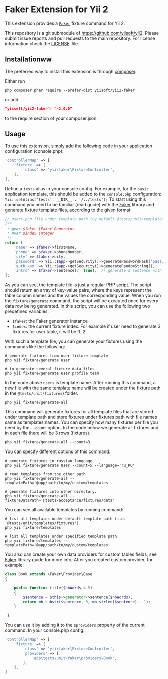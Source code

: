 Faker Extension for Yii 2
=========================

This extension provides a [`Faker`](https://github.com/fzaninotto/Faker) fixture command for Yii 2.

This repository is a git submodule of <https://github.com/yiisoft/yii2>.
Please submit issue reports and pull requests to the main repository.
For license information check the [LICENSE](LICENSE.md)-file.

Installationww
------------

The preferred way to install this extension is through [composer](http://getcomposer.org/download/).

Either run

```
php composer.phar require --prefer-dist yiisoft/yii2-faker
```

or add

```json
"yiisoft/yii2-faker": "~2.0.0"
```

to the require section of your composer.json.


Usage
-----

To use this extension,  simply add the following code in your application configuration (console.php):

```php
'controllerMap' => [
    'fixture' => [
        'class' => 'yii\faker\FixtureController',
    ],
],
```

Define a `tests` alias in your console config. For example, for the `basic` application template, this should be added
to the `console.php` configuration: `Yii::setAlias('tests', __DIR__ . '/../tests');`
To start using this command you need to be familiar (read guide) with the [Faker](https://github.com/fzaninotto/Faker) library and
generate fixture template files, according to the given format:

```php
// users.php file under template path (by default @tests/unit/templates/fixtures)
/**
 * @var $faker \Faker\Generator
 * @var $index integer
 */
return [
    'name' => $faker->firstName,
    'phone' => $faker->phoneNumber,
    'city' => $faker->city,
    'password' => Yii::$app->getSecurity()->generatePasswordHash('password_' . $index),
    'auth_key' => Yii::$app->getSecurity()->generateRandomString(),
    'intro' => $faker->sentence(7, true),  // generate a sentence with 7 words
];
```

As you can see, the template file is just a regular PHP script. The script should return an array of key-value
pairs, where the keys represent the table column names and the values the corresponding value. When you run
the `fixture/generate` command, the script will be executed once for every data row being generated.
In this script, you can use the following two predefined variables:

* `$faker`: the Faker generator instance
* `$index`: the current fixture index. For example if user need to generate 3 fixtures for user table, it will be 0..2.

With such a template file, you can generate your fixtures using the commands like the following:

```
# generate fixtures from user fixture template
php yii fixture/generate user

# to generate several fixture data files
php yii fixture/generate user profile team
```

In the code above `users` is template name. After running this command, a new file with the same template name
will be created under the fixture path in the `@tests/unit/fixtures`) folder.

```
php yii fixture/generate-all
```

This command will generate fixtures for all template files that are stored under template path and 
store fixtures under fixtures path with file names same as templates names.
You can specify how many fixtures per file you need by the `--count` option. In the code below we generate
all fixtures and in each file there will be 3 rows (fixtures).

```
php yii fixture/generate-all --count=3
```
You can specify different options of this command:

```
# generate fixtures in russian language
php yii fixture/generate User --count=5 --language='ru_RU'

# read templates from the other path
php yii fixture/generate-all --templatePath='@app/path/to/my/custom/templates'

# generate fixtures into other directory.
php yii fixture/generate-all --fixtureDataPath='@tests/acceptance/fixtures/data'
```

You can see all available templates by running command:

```
# list all templates under default template path (i.e. '@tests/unit/templates/fixtures')
php yii fixture/templates

# list all templates under specified template path
php yii fixture/templates --templatePath='@app/path/to/my/custom/templates'
```

You also can create your own data providers for custom tables fields, see [Faker](https://github.com/fzaninotto/Faker) library guide for more info;
After you created custom provider, for example:

```php
class Book extends \Faker\Provider\Base
{

    public function title($nbWords = 5)
    {
        $sentence = $this->generator->sentence($nbWords);
        return mb_substr($sentence, 0, mb_strlen($sentence) - 1);
    }

 }
```

You can use it by adding it to the `$providers` property of the current command. In your console.php config:

```php
'controllerMap' => [
    'fixture' => [
        'class' => 'yii\faker\FixtureController',
        'providers' => [
            'app\tests\unit\faker\providers\Book',
        ],
    ],
]
```
